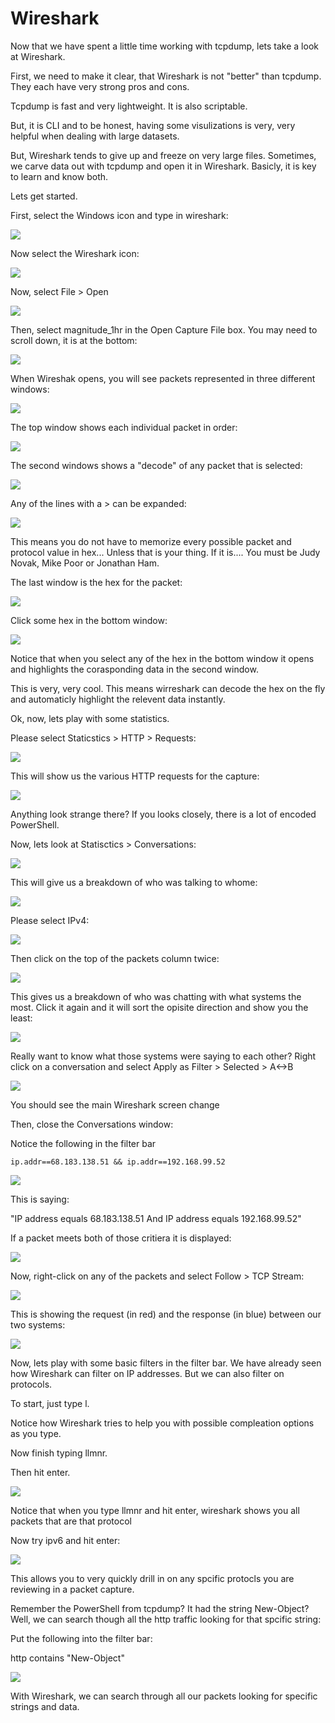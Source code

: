 

# Wireshark

Now that we have spent a little time working with tcpdump, lets take a look at Wireshark.

First, we need to make it clear, that Wireshark is not "better" than tcpdump.  They each have very strong pros and cons.  

Tcpdump is fast and very lightweight.  It is also scriptable.

But, it is CLI and to be honest, having some visulizations is very, very helpful when dealing with large datasets.

But, Wireshark tends to give up and freeze on very large files.  Sometimes, we carve data out with tcpdump and open it in Wireshark.  Basicly, it is key to learn and know both.

Lets get started.

First, select the Windows icon and type in wireshark:

![](attachments/Clipboard_2020-12-09-18-34-50.png)

Now select the Wireshark icon:

![](attachments/Clipboard_2020-12-09-18-35-25.png)

Now, select File > Open

![](attachments/Clipboard_2020-12-09-18-36-11.png)

Then, select magnitude_1hr in the Open Capture File box.  You may need to scroll down, it is at the bottom:

![](attachments/Clipboard_2020-12-09-18-37-14.png)

When Wireshak opens, you will see packets represented in three different windows:

![](attachments/Clipboard_2020-12-09-18-37-57.png)

The top window shows each individual packet in order:

![](attachments/Clipboard_2020-12-09-18-38-26.png)

The second windows shows a "decode" of any packet that is selected:

![](attachments/Clipboard_2020-12-09-18-38-57.png)

Any of the lines with a > can be expanded:

![](attachments/Clipboard_2020-12-09-18-39-29.png)

This means you do not have to memorize every possible packet and protocol value in hex...  Unless that is your thing.  If it is....  You must be Judy Novak, Mike Poor or Jonathan Ham. 

The last window is the hex for the packet:

![](attachments/Clipboard_2020-12-09-18-40-47.png)

Click some hex in the bottom window:

![](attachments/Clipboard_2020-12-09-18-41-14.png)

Notice that when you select any of the hex in the bottom window it opens and highlights the corasponding data in the second window.

This is very, very cool.  This means wirreshark can decode the hex on the fly and automaticly highlight the relevent data instantly.

Ok, now, lets play with some statistics.

Please select Staticstics > HTTP > Requests:

![](attachments/Clipboard_2020-12-09-18-42-30.png)

This will show us the various HTTP requests for the capture:

![](attachments/Clipboard_2020-12-09-18-43-37.png)

Anything look strange there?  If you looks closely, there is a lot of encoded PowerShell.

Now, lets look at Statisctics > Conversations:

![](attachments/Clipboard_2020-12-09-18-45-30.png)

This will give us a breakdown of who was talking to whome:

![](attachments/Clipboard_2020-12-09-18-46-16.png)

Please select IPv4:

![](attachments/Clipboard_2020-12-09-18-46-38.png)

Then click on the top of the packets column twice:

![](attachments/Clipboard_2020-12-09-18-47-21.png)

This gives us a breakdown of who was chatting with what systems the most.  Click it again and it will sort the opisite direction and show you the least:

![](attachments/Clipboard_2020-12-09-18-48-14.png)

Really want to know what those systems were saying to each other?  Right click on a conversation and select Apply as Filter > Selected > A<->B

![](attachments/Clipboard_2020-12-09-18-49-33.png)

You should see the main Wireshark screen change

Then, close the Conversations window:

Notice the following in the filter bar

`ip.addr==68.183.138.51 && ip.addr==192.168.99.52`

![](attachments/Clipboard_2020-12-09-18-51-35.png)

This is saying:

"IP address equals 68.183.138.51 And IP address equals 192.168.99.52"

If a packet meets both of those critiera it is displayed:

![](attachments/Clipboard_2020-12-09-18-53-19.png)

Now, right-click on any of the packets and select Follow > TCP Stream:

![](attachments/Clipboard_2020-12-09-18-54-10.png)

This is showing the request (in red) and the response (in blue) between our two systems:

![](attachments/Clipboard_2020-12-09-18-55-09.png)

Now, lets play with some basic filters in the filter bar.  We have already seen how Wireshark can filter on IP addresses.  But we can also filter on protocols.

To start, just type l.

Notice how Wireshark tries to help you with possible compleation options as you type.

Now finish typing llmnr.

Then hit enter.

![](attachments/Clipboard_2020-12-11-08-57-52.png)

Notice that when you type llmnr and hit enter, wireshark shows you all packets that are that protocol

Now try ipv6 and hit enter:

![](attachments/Clipboard_2020-12-11-08-58-47.png)

This allows you to very quickly drill in on any spcific protocls you are reviewing in a packet capture.

Remember the PowerShell from tcpdump?  It had the string New-Object? Well, we can search though all the http traffic looking for that spcific string:

Put the following into the filter bar:

http contains "New-Object"

![](attachments/Clipboard_2020-12-11-09-02-28.png)

With Wireshark, we can search through all our packets looking for specific strings and data.


















